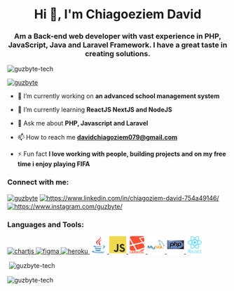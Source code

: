 <h1 align="center">Hi 👋, I'm Chiagoeziem David</h1>
<h3 align="center">Am a Back-end web developer with vast experience in PHP, JavaScript, Java and Laravel Framework. I have a great taste in creating solutions.</h3>

<p align="left"> <img src="https://komarev.com/ghpvc/?username=guzbyte-tech&label=Profile%20views&color=0e75b6&style=flat" alt="guzbyte-tech" /> </p>

<p align="left"> <a href="https://twitter.com/guzbyte" target="blank"><img src="https://img.shields.io/twitter/follow/guzbyte?logo=twitter&style=for-the-badge" alt="guzbyte" /></a> </p>

- 🔭 I’m currently working on **an advanced school management system**

- 🌱 I’m currently learning **ReactJS NextJS and NodeJS**

- 💬 Ask me about **PHP, Javascript and Laravel**

- 📫 How to reach me **davidchiagoziem079@gmail.com**

- ⚡ Fun fact **I love working with people, building projects and on my free time i enjoy playing FIFA**

<h3 align="left">Connect with me:</h3>
<p align="left">
<a href="https://twitter.com/guzbyte" target="blank"><img align="center" src="https://raw.githubusercontent.com/rahuldkjain/github-profile-readme-generator/master/src/images/icons/Social/twitter.svg" alt="guzbyte" height="30" width="40" /></a>
<a href="https://linkedin.com/in/https://www.linkedin.com/in/chiagoziem-david-754a49146/" target="blank"><img align="center" src="https://raw.githubusercontent.com/rahuldkjain/github-profile-readme-generator/master/src/images/icons/Social/linked-in-alt.svg" alt="https://www.linkedin.com/in/chiagoziem-david-754a49146/" height="30" width="40" /></a>
<a href="https://instagram.com/https://www.instagram.com/guzbyte/" target="blank"><img align="center" src="https://raw.githubusercontent.com/rahuldkjain/github-profile-readme-generator/master/src/images/icons/Social/instagram.svg" alt="https://www.instagram.com/guzbyte/" height="30" width="40" /></a>
</p>

<h3 align="left">Languages and Tools:</h3>
<p align="left"> <a href="https://www.chartjs.org" target="_blank" rel="noreferrer"> <img src="https://www.chartjs.org/media/logo-title.svg" alt="chartjs" width="40" height="40"/> </a> <a href="https://www.figma.com/" target="_blank" rel="noreferrer"> <img src="https://www.vectorlogo.zone/logos/figma/figma-icon.svg" alt="figma" width="40" height="40"/> </a> <a href="https://heroku.com" target="_blank" rel="noreferrer"> <img src="https://www.vectorlogo.zone/logos/heroku/heroku-icon.svg" alt="heroku" width="40" height="40"/> </a> <a href="https://www.java.com" target="_blank" rel="noreferrer"> <img src="https://raw.githubusercontent.com/devicons/devicon/master/icons/java/java-original.svg" alt="java" width="40" height="40"/> </a> <a href="https://developer.mozilla.org/en-US/docs/Web/JavaScript" target="_blank" rel="noreferrer"> <img src="https://raw.githubusercontent.com/devicons/devicon/master/icons/javascript/javascript-original.svg" alt="javascript" width="40" height="40"/> </a> <a href="https://laravel.com/" target="_blank" rel="noreferrer"> <img src="https://raw.githubusercontent.com/devicons/devicon/master/icons/laravel/laravel-plain-wordmark.svg" alt="laravel" width="40" height="40"/> </a> <a href="https://www.mysql.com/" target="_blank" rel="noreferrer"> <img src="https://raw.githubusercontent.com/devicons/devicon/master/icons/mysql/mysql-original-wordmark.svg" alt="mysql" width="40" height="40"/> </a> <a href="https://www.php.net" target="_blank" rel="noreferrer"> <img src="https://raw.githubusercontent.com/devicons/devicon/master/icons/php/php-original.svg" alt="php" width="40" height="40"/> </a> <a href="https://reactjs.org/" target="_blank" rel="noreferrer"> <img src="https://raw.githubusercontent.com/devicons/devicon/master/icons/react/react-original-wordmark.svg" alt="react" width="40" height="40"/> </a> </p>

<p>&nbsp;<img align="center" src="https://github-readme-stats.vercel.app/api?username=guzbyte-tech&show_icons=true&locale=en" alt="guzbyte-tech" /></p>

<p><img align="center" src="https://github-readme-streak-stats.herokuapp.com/?user=guzbyte-tech&" alt="guzbyte-tech" /></p>
